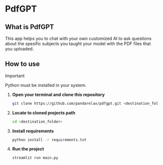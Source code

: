 # PdfGPT
## What is PdfGPT
This app helps you to chat with your own customized AI to ask questions about the spesific subjects you taught your model with the PDF files that you uploaded.
## How to use
> [!IMPORTANT]
> Python must be installed in your system.
1. **Open your terminal and clone this repository**
   ```bash
   git clone https://github.com/pandarelax/pdfgpt.git <destination_folder>
   ```
2. **Locate to cloned projects path**
   ```bash
   cd <destination_folder>
3. **Install requirements**
   ```bash
   python install -r requirements.txt
   ```
4. **Run the project**
   ```bash
   streamlit run main.py
   ```

